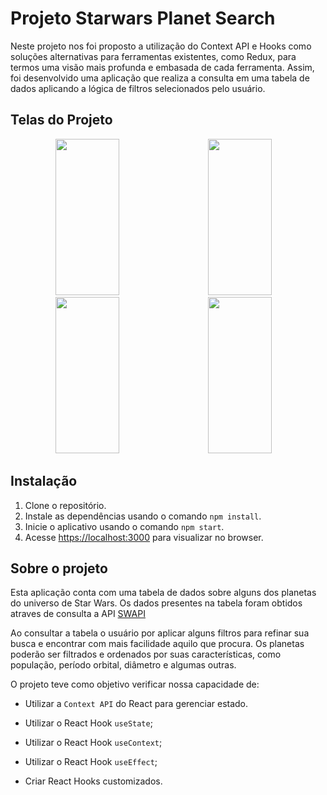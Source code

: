 # Projeto Starwars Planet Search

Neste projeto nos foi proposto a utilização do Context API e Hooks como soluções alternativas para ferramentas existentes, como Redux, para termos uma visão mais profunda e embasada de cada ferramenta. Assim, foi desenvolvido uma aplicação que realiza a consulta em uma tabela de dados aplicando a lógica de filtros selecionados pelo usuário.

## Telas do Projeto

<div align="center">
  <img height="250em" width="45%" src="https://github.com/IsaacBonfim/18-projeto-starwars-planets-search/assets/19375752/91c06368-d887-4a11-ac39-7c4913bb76d8" />&emsp;
  <img height="250em" width="45%" src="https://github.com/IsaacBonfim/18-projeto-starwars-planets-search/assets/19375752/07dec872-b3c5-4268-a39f-0eddc3aff8b9" />&emsp;
</div>
<div align="center">
  <img height="250em" width="45%" src="https://github.com/IsaacBonfim/18-projeto-starwars-planets-search/assets/19375752/8705904b-0b77-4443-8773-0233ac1344c7" />&emsp;
  <img height="250em" width="45%" src="https://github.com/IsaacBonfim/18-projeto-starwars-planets-search/assets/19375752/edaad99d-25d2-45a0-b2ea-e46ee9596d2a" />&emsp;
</div>

## Instalação

 1. Clone o repositório.
 2. Instale as dependências usando o comando `npm install`.
 3. Inicie o aplicativo usando o comando `npm start`.
 4. Acesse [https://localhost:3000](https://localhost:3000) para visualizar no browser.

## Sobre o projeto

Esta aplicação conta com uma tabela de dados sobre alguns dos planetas do universo de Star Wars. Os dados presentes na tabela foram obtidos atraves de consulta a API [SWAPI](https://swapi.py4e.com/)

Ao consultar a tabela o usuário por aplicar alguns filtros para refinar sua busca e encontrar com mais facilidade aquilo que procura. Os planetas poderão ser filtrados e ordenados por suas características, como população, período orbital, diâmetro e algumas outras.

O projeto teve como objetivo verificar nossa capacidade de:

- Utilizar a `Context API` do React para gerenciar estado.

- Utilizar o React Hook `useState`;

- Utilizar o React Hook `useContext`;

- Utilizar o React Hook `useEffect`;

- Criar React Hooks customizados.
